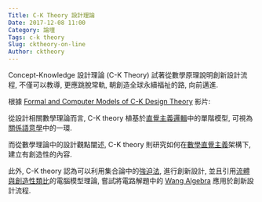 ```yaml
---
Title: C-K Theory 設計理論
Date: 2017-12-08 11:00
Category: 論壇
Tags: c-k theory
Slug: cktheory-on-line
Author: cktheory
---
```


Concept-Knowledge 設計理論 (C-K Theory) 試著從數學原理說明創新設計流程, 不僅可以教導, 更應跳脫常軌, 朝創造全球永續福祉的路, 向前邁進.

<!-- PELICAN_END_SUMMARY -->

根據 [Formal and Computer Models of C-K Design Theory] 影片:

從設計相關數學理論而言,  C-K theory 植基於[直覺主義邏輯]中的單階模型, 可視為[關係語意學]中的一環.
 
而從數學理論中的設計觀點闡述,  C-K theory 則研究如何在[數學直覺主義]架構下, 建立有創造性的內容.

此外, C-K theory 認為可以利用集合論中的[強迫法], 進行創新設計, 並且引用[流體與創造性類比]的電腦模型理論, 嘗試將電路解題中的 [Wang Algebra] 應用於創新設計流程.

[Formal and Computer Models of C-K Design Theory]: https://www.youtube.com/watch?v=s4t9uvr6oOg
[關係語意學]: https://en.wikipedia.org/wiki/Kripke_semantics
[直覺主義邏輯]: https://en.wikipedia.org/wiki/Intuitionistic_logic
[數學直覺主義]: https://en.wikipedia.org/wiki/Intuitionism
[強迫法]: https://en.wikipedia.org/wiki/Forcing_(mathematics)
[流體與創造性類比]: https://en.wikipedia.org/wiki/Fluid_Concepts_and_Creative_Analogies
[Wang Algebra]: https://www.researchgate.net/publication/3185216_Wang_algebra_and_matroids
